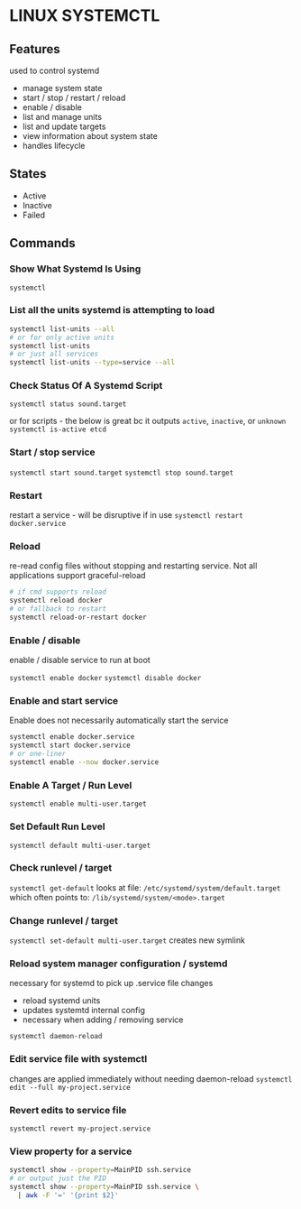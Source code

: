 # LINUX SYSTEMCTL

## Features
used to control systemd
- manage system state
- start / stop / restart / reload
- enable / disable
- list and manage units
- list and update targets
- view information about system state
- handles lifecycle

## States
- Active
- Inactive
- Failed

## Commands

### Show What Systemd Is Using
`systemctl`

### List all the units systemd is attempting to load
```bash
systemctl list-units --all
# or for only active units
systemctl list-units
# or just all services
systemctl list-units --type=service --all
```

### Check Status Of A Systemd Script
`systemctl status sound.target`

or for scripts - the below is great bc it outputs `active`, `inactive`, or `unknown`
`systemctl is-active etcd`

### Start / stop service
`systemctl start sound.target`
`systemctl stop sound.target`

### Restart
restart a service - will be disruptive if in use
`systemctl restart docker.service`

### Reload
re-read config files without stopping and restarting service.
Not all applications support graceful-reload

```bash
# if cmd supports reload
systemctl reload docker
# or fallback to restart
systemctl reload-or-restart docker
```

### Enable / disable
enable / disable service to run at boot

`systemctl enable docker`
`systemctl disable docker`

### Enable and start service
Enable does not necessarily automatically start the service

```bash
systemctl enable docker.service
systemctl start docker.service
# or one-liner
systemctl enable --now docker.service
```

### Enable A Target / Run Level
`systemctl enable multi-user.target`

### Set Default Run Level
`systemctl default multi-user.target`

### Check runlevel / target
`systemctl get-default`
looks at file: `/etc/systemd/system/default.target`
which often points to: `/lib/systemd/system/<mode>.target`

### Change runlevel / target
`systemctl set-default multi-user.target`
creates new symlink

### Reload system manager configuration / systemd
necessary for systemd to pick up .service file changes
- reload systemd units
- updates systemtd internal config
- necessary when adding / removing service

`systemctl daemon-reload`

### Edit service file with systemctl
changes are applied immediately without needing daemon-reload
`systemctl edit --full my-project.service`

### Revert edits to service file
`systemctl revert my-project.service`

### View property for a service

```bash
systemctl show --property=MainPID ssh.service
# or output just the PID
systemctl show --property=MainPID ssh.service \
  | awk -F '=' '{print $2}'
```